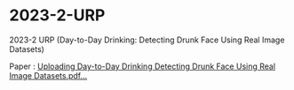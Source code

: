 # 2023-2-URP
2023-2 URP (Day-to-Day Drinking: Detecting Drunk Face Using Real Image Datasets)

Paper : [Uploading Day-to-Day Drinking Detecting Drunk Face Using Real Image Datasets.pdf…]()

